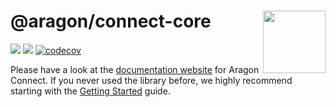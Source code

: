 # @aragon/connect-core [<img height="100" align="right" alt="" src="https://user-images.githubusercontent.com/36158/85128259-d201f100-b228-11ea-9770-76ae86cc98b3.png">](https://connect.aragon.org/)

[![](https://img.shields.io/github/package-json/v/aragon/connect-core?label=npm)](https://www.npmjs.com/package/@aragon/connect-core) [![](https://img.shields.io/bundlephobia/minzip/@aragon/connect-core)](https://bundlephobia.com/result?p=@aragon/connect-core) [![codecov](https://codecov.io/gh/aragon/connect/branch/master/graph/badge.svg)](https://codecov.io/gh/aragon/connect)

Please have a look at the [documentation website](https://connect.aragon.org/) for Aragon Connect. If you never used the library before, we highly recommend starting with the [Getting Started](https://connect.aragon.org/guides/getting-started) guide.
